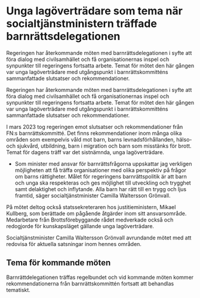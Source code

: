 # Unga lagöverträdare som tema när socialtjänstministern träffade barnrättsdelegationen

Regeringen har återkommande möten med barnrättsdelegationen i syfte att föra dialog med civilsamhället och få organisationernas inspel och synpunkter till regeringens fortsatta arbete. Temat för mötet den här gången var unga lagöverträdare med utgångspunkt i barnrättskommitténs sammanfattade slutsatser och rekommendationer.

Regeringen har återkommande möten med barnrättsdelegationen i syfte att föra dialog med civilsamhället och få organisationernas inspel och synpunkter till regeringens fortsatta arbete. Temat för mötet den här gången var unga lagöverträdare med utgångspunkt i barnrättskommitténs sammanfattade slutsatser och rekommendationer.

I mars 2023 tog regeringen emot slutsatser och rekommendationer från FN:s barnrättskommitté. Det finns rekommendationer inom många olika områden som exempelvis våld mot barn, barns levnadsförhållanden, hälso- och sjukvård, utbildning, barn i migration och barn som misstänks för brott. Temat för dagens träff var det sistnämnda, unga lagöverträdare.

- Som minister med ansvar för barnrättsfrågorna uppskattar jag verkligen möjligheten att få träffa organisationer med olika perspektiv på frågor om barns rättigheter. Målet för regeringens barnrättspolitik är att barn och unga ska respekteras och ges möjlighet till utveckling och trygghet samt delaktighet och inflytande. Alla barn har rätt till en trygg och ljus framtid, säger socialtjänstminister Camilla Waltersson Grönvall.

På mötet deltog också statssekreteraren hos justitieministern, Mikael Kullberg, som berättade om pågående åtgärder inom sitt ansvarsområde. Medarbetare från Brottsförebyggande rådet medverkade också och redogjorde för kunskapsläget gällande unga lagöverträdare.

Socialtjänstminister Camilla Waltersson Grönvall avrundande mötet med att redovisa för aktuella satsningar inom hennes områden.

## Tema för kommande möten

Barnrättdelegationen träffas regelbundet och vid kommande möten kommer rekommendationerna från barnrättskommittén fortsatt att behandlas tematiskt.
